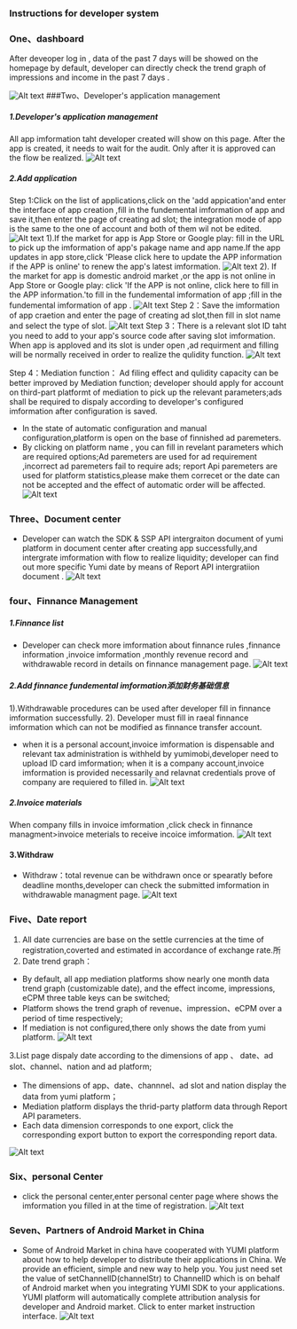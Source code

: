 ### Instructions for developer system

### One、dashboard
 After deveoper log in , data of the past 7 days will be showed on the homepage by default, developer can directly check the trend graph of impressions and income in the past 7 days . 

![Alt text](./101.png)
###Two、Developer's application management 
##### 1.Developer's application management
All app imformation taht developer created will show on this page. After the app is created, it needs to wait for the audit. Only after it is approved can the flow be realized. 
![Alt text](./102.jpg)

##### 2.Add application 
Step 1:Click on the list of applications,click on the 'add appication'and enter the interface of app creation ,fill in the fundemental imformation of app and save it,then enter the page of creating ad slot; the integration mode of app is the same to the one of account and both of them wil not be edited.
![Alt text](./1022.png)
  1).If the market for app is App Store or Google play: fill in the URL to pick up the imformation of app's pakage name and app name.If the app updates in app store,click 'Please click here to update the APP information if the APP is online' to renew the app's latest imformation.
   ![Alt text](./2222.jpg)
    2). If the market for app is domestic android market ,or the app is not online in App Store or Google play: click 'If the APP is not online, click here to fill in the APP information.'to fill in the fundemental imformation of app ;fill in the fundemental imformation of app .
![Alt text](./2222.jpg)
Step 2：Save the imformation of app craetion and enter the page of creating ad slot,then fill in slot name and select the type of  slot.
![Alt text](./105.jpg)
Step 3：There is a relevant slot ID taht you need to add to your app's source code after saving slot imformation. When app is apploved and its slot is under open ,ad requirment and filling will be normally received in order to realize the qulidity function.
![Alt text](./106.png)

Step 4：Mediation function：
Ad filing effect and qulidity capacity can be better improved by Mediation function; developer should apply for account on third-part platformt of mediation to pick up the relevant parameters;ads shall be required to dispaly according to developer's configured imformation after configuration is saved.
 - In the state of automatic configuration and manual configuration,platform is open on the base of finnished ad paremeters. 
 - By clicking on platform name , you can fill in revelant parameters which are required options;Ad paremeters are used for ad requirement ,incorrect ad paremeters fail to require ads;  report Api paremeters are used for platform statistics,please make them correcet or the date can not be accepted and the effect of automatic order will be affected.
![Alt text](./107.png)

### Three、Document center
- Developer can watch the SDK & SSP API intergraiton document of yumi platform  in document center after creating app successfully,and intergrate imformation with flow to realize liquidity; developer can find out more specific Yumi date by means of Report API intergratiion document .
![Alt text](./108.jpg)

### four、Finnance Management
##### 1.Finnance list
- Developer can check more imformation about finnance rules ,finnance information ,invoice imformation ,monthly revenue record and withdrawable record in details on finnance management page.
![Alt text](./109.png)

##### 2.Add finnance fundemental imformation添加财务基础信息
1).Withdrawable procedures can be used after developer fill in finnance imformation successfully.
2). Developer must fill in raeal finnance imformation which can not be modified as finnance transfer account.
- when it is a personal account,invoice imformation is dispensable and relevant tax administration is withheld by yumimobi,developer need to upload ID card imformation; when it is a company account,invoice imformation is provided necessarily and relavnat credentials prove of company are requiered to filled in.
![Alt text](./110.jpg)
##### 2.Invoice materials
When company fills in invoice imformation ,click check in finnance managment>invoice meterials to receive incoice imformation.
![Alt text](./111.jpg)
#### 3.Withdraw
- Withdraw：total revenue can be withdrawn once or spearatly before deadline months,developer can check the submitted imformation in withdrawable managment page.
 ![Alt text](./244.jpg)


### Five、Date report
1. All date currencies are base on the settle currencies at the time of registration,coverted and estimated in accordance of exchange rate.所
2. Date trend graph：
- By default, all app mediation platforms show nearly one month data trend graph (customizable date), and the effect income, impressions, eCPM three table keys can be switched;
- Platform shows the trend graph of revenue、impression、eCPM  over a period of time respectively;
- If mediation is not configured,there only shows the date from yumi platform.
![Alt text](./112.jpg)

3.List page dispaly date according to the dimensions of app 、 date、ad slot、channel、nation and ad platform;
- The dimensions of app、date、channnel、ad slot and nation display the data from yumi platform；
-  Mediation platform displays the thrid-party platform data through Report API parameters.
- Each data dimension corresponds to one export, click the corresponding export button to export the corresponding report data.
 
![Alt text](./113.jpg)


### Six、personal Center
- click the personal center,enter personal center page where shows the imformation you filled in at the time of registration.
![Alt text](./114.jpg)

### Seven、Partners of Android Market in China 
- Some of Android Market in china have cooperated with YUMI platform about how to help developer to distribute their applications in China. We provide an efficient, simple and new way to help you. You just need set the value of setChannelID(channelStr) to ChannelID which is on behalf of Android market when you integrating YUMI SDK to your applications. YUMI platform will automatically complete attribution analysis for developer and Android market. Click to enter market instruction interface.
![Alt text](./109.jpg)


